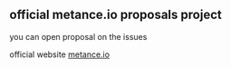 
## official metance.io proposals project

you can open proposal on the issues

official website [metance.io](https://metance.io/)